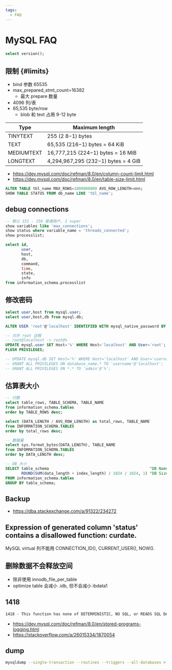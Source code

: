 ```yaml
---
tags:
  - FAQ
---
```


# MySQL FAQ

```sql
select version();
```

## 限制 {#limits}

- bind 参数 65535
- max_prepared_stmt_count=16382
  - 最大 prepare 数量
- 4096 列/表
- 65,535 byte/row
  - blob 和 text 占用 9-12 byte

| Type       | Maximum length                      |
| ---------- | ----------------------------------- |
| TINYTEXT   | 255 (2 8−1) bytes                   |
| TEXT       | 65,535 (216−1) bytes = 64 KiB       |
| MEDIUMTEXT | 16,777,215 (224−1) bytes = 16 MiB   |
| LONGTEXT   | 4,294,967,295 (232−1) bytes = 4 GiB |

- https://dev.mysql.com/doc/refman/8.0/en/column-count-limit.html
- https://dev.mysql.com/doc/refman/8.0/en/table-size-limit.html

```sql
ALTER TABLE tbl_name MAX_ROWS=1000000000 AVG_ROW_LENGTH=nnn;
SHOW TABLE STATUS FROM db_name LIKE 'tbl_name';
```

## debug connections

```sql
-- 默认 151 - 150 普通用户, 1 super
show variables like 'max_connections';
show status where variable_name = 'threads_connected';
show processlist;

select id,
       user,
       host,
       db,
       command,
       time,
       state,
       info
from information_schema.processlist
```

## 修改密码

```sql
select user,host from mysql.user;
select user,host,db from mysql.db;

ALTER USER 'root'@'localhost' IDENTIFIED WITH mysql_native_password BY 'password';

-- 允许 root 远程
-- root@localhost -> root@%
UPDATE mysql.user SET Host='%' WHERE Host='localhost' AND User='root';
FLUSH PRIVILEGES;

-- UPDATE mysql.db SET Host='%' WHERE Host='localhost' AND User='username';
-- GRANT ALL PRIVILEGES ON database_name.* TO 'username'@'localhost';
-- GRANT ALL PRIVILEGES ON *.* TO 'admin'@'%';
```

## 估算表大小

```sql
-- 行数
select table_rows, TABLE_SCHEMA, TABLE_NAME
from information_schema.tables
order by TABLE_ROWS desc;

select (DATA_LENGTH / AVG_ROW_LENGTH) as total_rows, TABLE_NAME
from INFORMATION_SCHEMA.TABLES
order by total_rows desc;

-- 数据量
select sys.format_bytes(DATA_LENGTH), TABLE_NAME
from INFORMATION_SCHEMA.TABLES
order by DATA_LENGTH desc;

-- DB 大小
SELECT table_schema                                            "DB Name",
       ROUND(SUM(data_length + index_length) / 1024 / 1024, 1) "DB Size in MB"
FROM information_schema.tables
GROUP BY table_schema;
```

## Backup

- https://dba.stackexchange.com/a/91322/234272

## Expression of generated column 'status' contains a disallowed function: curdate.

MySQL virtual 列不能用 CONNECTION_ID(), CURRENT_USER(), NOW().

## 删除数据不会释放空间

- 除非使用 innodb_file_per_table
- optimize table 会减小 .idb, 但不会减小 ibdata1

## 1418

```txt
1418 - This function has none of DETERMINISTIC, NO SQL, or READS SQL DATA in its declaration and binary logging is enabled (you *might* want to use the less safe log_bin_trust_function_creators variable)
```

- https://dev.mysql.com/doc/refman/8.0/en/stored-programs-logging.html
- https://stackoverflow.com/a/26015334/1870054


## dump

```bash
mysqldump --single-transaction --routines --triggers --all-databases > MySQLData.sql
```
